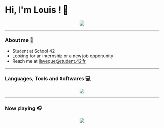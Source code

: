 # Hi, I'm Louis ! 👋

<p align="center">
  <img src="https://badge42.vercel.app/api/v2/clc6bxaur00060fmon220zhly/stats?cursusId=21&coalitionId=48">
</p>

 
---

### About me 🔎

- Student at School 42
- Looking for an internship or a new job opportunity
- Reach me at lleveque@student.42.fr

---

### Languages, Tools and Softwares 💻

<p align="center">
 <img src="https://skillicons.dev/icons?i=js,ts,html,css,sass,bash,c,cpp,docker,github,nestjs,py,react,vscode"/>
</p>

---

### Now playing 🎧

<p align="center">
 <img src="https://spotify-github-profile.vercel.app/api/view?uid=loulou.lev12&cover_image=true&theme=novatorem&show_offline=false&background_color=383333&bar_color=a061d1&bar_color_cover=false">
</p>
 
